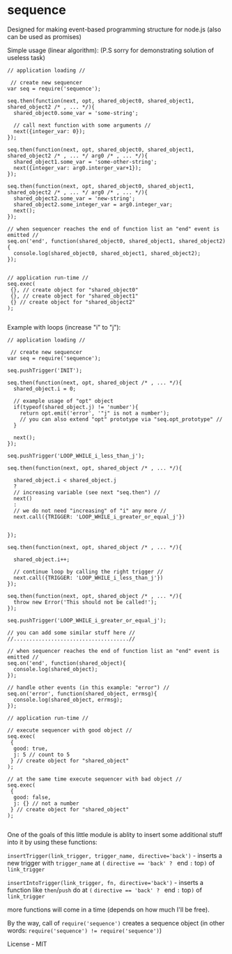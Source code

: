 # sequence
Designed for making event-based programming structure for node.js (also can be used as promises)

Simple usage (linear algorithm): (P.S sorry for demonstrating solution of useless task)
```
// application loading //

 // create new sequencer
var seq = require('sequence');

seq.then(function(next, opt, shared_object0, shared_object1, shared_object2 /* , ... */){
  shared_object0.some_var = 'some-string';
  
  // call next function with some arguments //
  next({integer_var: 0});
});

seq.then(function(next, opt, shared_object0, shared_object1, shared_object2 /* , ... */ arg0 /* , ... */){
  shared_object1.some_var = 'some-other-string';
  next({integer_var: arg0.interger_var+1});
});

seq.then(function(next, opt, shared_object0, shared_object1, shared_object2 /* , ... */ arg0 /* , ... */){
  shared_object2.some_var = 'new-string';
  shared_object2.some_integer_var = arg0.integer_var;
  next();
});

// when sequencer reaches the end of function list an "end" event is emitted //
seq.on('end', function(shared_object0, shared_object1, shared_object2){
  console.log(shared_object0, shared_object1, shared_object2);
});


// application run-time //
seq.exec(
 {}, // create object for "shared_object0"
 {}, // create object for "shared_object1"
 {} // create object for "shared_object2"
);


```

Example with loops (increase "i" to "j"):

```
// application loading //

 // create new sequencer
var seq = require('sequence');

seq.pushTrigger('INIT');

seq.then(function(next, opt, shared_object /* , ... */){
  shared_object.i = 0;
  
  // example usage of "opt" object
  if(typeof(shared_object.j) != 'number'){
    return opt.emit('error', '"j" is not a number');
    // you can also extend "opt" prototype via "seq.opt_prototype" //
  }
  
  next();
});

seq.pushTrigger('LOOP_WHILE_i_less_than_j');

seq.then(function(next, opt, shared_object /* , ... */){

  shared_object.i < shared_object.j
  ?
  // increasing variable (see next "seq.then") //
  next()
  :
  // we do not need "increasing" of "i" any more //
  next.call({TRIGGER: 'LOOP_WHILE_i_greater_or_equal_j'})
  
  
});

seq.then(function(next, opt, shared_object /* , ... */){

  shared_object.i++;
  
  // continue loop by calling the right trigger //
  next.call({TRIGGER: 'LOOP_WHILE_i_less_than_j'})
});

seq.then(function(next, opt, shared_object /* , ... */){
  throw new Error('This should not be called!');
});

seq.pushTrigger('LOOP_WHILE_i_greater_or_equal_j');

// you can add some similar stuff here //
//.....................................//

// when sequencer reaches the end of function list an "end" event is emitted //
seq.on('end', function(shared_object){
  console.log(shared_object);
});

// handle other events (in this example: "error") //
seq.on('error', function(shared_object, errmsg){
  console.log(shared_object, errmsg);
});

// application run-time //

// execute sequencer with good object //
seq.exec(
 {
  good: true,
  j: 5 // count to 5
 } // create object for "shared_object"
);

// at the same time execute sequencer with bad object //
seq.exec(
 {
  good: false,
  j: {} // not a number
 } // create object for "shared_object"
);


```

One of the goals of this little module is ablity to insert some additional stuff into it by using these functions:

```insertTrigger(link_trigger, trigger_name, directive='back')``` - inserts a new trigger with ```trigger_name``` at ```(``` ```directive == 'back' ? ``` end ``` : ``` top```)``` of ```link_trigger```

```insertIntoTrigger(link_trigger, fn, directive='back')``` - inserts a function like ```then```/```push``` do at ```(``` ```directive == 'back' ? ``` end ``` : ``` top```)``` of ```link_trigger```

more functions will come in a time (depends on how much I'll be free).

By the way, call of ```require('sequence')``` creates a sequence object (in other words: ```require('sequence') != require('sequence')```)

License - MIT
